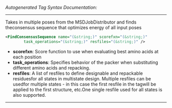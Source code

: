 <!-- THIS IS AN AUTOGENERATED FILE: Don't edit it directly, instead change the schema definition in the code itself. -->

_Autogenerated Tag Syntax Documentation:_

---
Takes in multiple poses from the MSDJobDistributor and finds theconsensus sequence that optimizes energy of all input poses

```xml
<FindConsensusSequence name="(&string;)" scorefxn="(&string;)"
        task_operations="(&string;)" resfiles="(&string;)" />
```

-   **scorefxn**: Score function to use when evaluating best amino acids at each position
-   **task_operations**: Specifies behavior of the packer when substituting different amino acids and repacking.
-   **resfiles**: A list of resfiles to define designable and repackable residuesfor all states in multistate design. Multiple resfiles can be usedfor multiple states - in this case the first resfile in the tagwill be applied to the first structure, etc.One single resfile used for all states is also supported.

---
